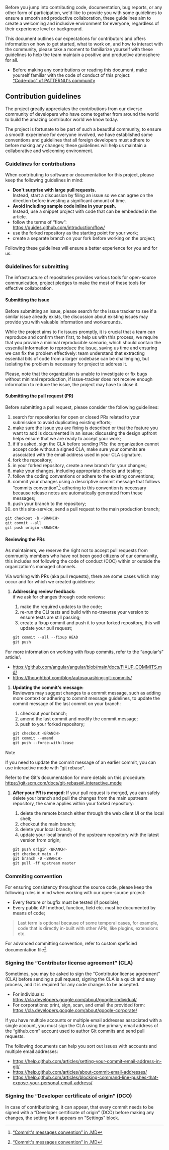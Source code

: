 Before you jump into contributing code, documentation, bug reports, or any other
form of participation, we'd like to provide you with some guidelines to ensure a
smooth and productive collaboration, these guidelines aim to create a welcoming
and inclusive environment for everyone, regardless of their experience level or background.

This document outlines our expectations for contributors and offers information
on how to get started, what to work on, and how to interact with the community,
please take a moment to familiarize yourself with these guidelines to help the
team maintain a positive and productive atmosphere for all.

- Before making any contributions or reading this document, make yourself familiar
  with the code of conduct of this project:\
  [“Code-doc” of PATTERNU's community](./CODE_OF_CONDUCT.md)

## Contribution guidelines

The project greatly appreciates the contributions from our diverse community of
developers who have come together from around the world to build the amazing
contributor world we know today.

The project is fortunate to be part of such a beautiful community, to ensure a
smooth experience for everyone involved, we have established some conventions and
guidelines that all foreign developers must adhere to before making any changes;
these guidelines will help us maintain a collaborative and welcoming environment.

### Guidelines for contributions

When contributing to software or documentation for this project, please keep the
following guidelines in mind:

- **Don't surprise with large pull requests.**\
  Instead, start a discussion by filing an issue so we can agree on the direction
  before investing a significant amount of time.
- **Avoid including sample code inline in your push.**\
  Instead, use a snippet project with code that can be embedded in the article.
- follow the terms of “flow”:\
  <https://guides.github.com/introduction/flow/>
- use the forked repository as the starting point for your work;
- create a separate branch on your fork before working on the project;

Following these guidelines will ensure a better experience for you and for us.

### Guidelines for submitting

The infrastructure of repositories provides various tools for open-source communication,
project pledges to make the most of these tools for effective collaboration.

#### Submitting the issue

Before submitting an issue, please search for the issue tracker to see if a similar
issue already exists, the discussion about existing issues may provide you with
valuable information and workarounds.

While the project aims to fix issues promptly, it is crucial that a team can reproduce
and confirm them first, to help us with this process, we require that you provide
a minimal reproducible scenario, which should contain the essential information
to reproduce the issue, saving us time and ensuring we can fix the problem effectively:
team understand that extracting essential bits of code from a larger codebase can
be challenging, but isolating the problem is necessary for project to address it.

Please, note that the organization is unable to investigate or fix bugs without
minimal reproduction, if issue-tracker does not receive enough information to reduce
the issue, the project may have to close it.

#### Submitting the pull request (PR)

Before submitting a pull request, please consider the following guidelines:

1. search for repositories for open or closed PRs related to your submission to
   avoid duplicating existing efforts;
2. make sure the issue you are fixing is described or that the feature you want
   to add is documented in an issue: discussing the design upfront helps ensure
   that we are ready to accept your work;
3. if it's asked, sign the CLA before sending PRs: the organization cannot accept
   code without a signed CLA, make sure your commits are associated with the email
   address used in your CLA signature.
4. fork the repository;
5. in your forked repository, create a new branch for your changes;
6. make your changes, including appropriate checks and testing;
7. follow the coding conventions or adhere to the existing conventions;
8. commit your changes using a descriptive commit message that follows “commits
   convention”[^1]: adhering to this convention is necessary because release notes
   are automatically generated from these messages;
9. push your branch to the repository;
10. on this site-service, send a pull request to the main production branch;

```powershell
git checkout -b <BRANCH>
git commit --all
git push origin <BRANCH>
```

#### Reviewing the PRs

As maintainers, we reserve the right not to accept pull requests from community
members who have not been good citizens of our community, this includes not following
the code of conduct (COC) within or outside the organization's managed channels.

Via working with PRs (aka pull requests), there are some cases which may occur
and for which we created guidelines:

1. **Addressing review feedback:**\
   if we ask for changes through code reviews:

   1. make the required updates to the code;
   2. re-run the CLI tests and build with no-traverse your version to ensure tests
      are still passing;
   3. create a fixup commit and push it to your forked repository, this will update
      your pull request;
      <br/>

   ```powershell
   git commit --all --fixup HEAD
   git push
   ```

For more information on working with fixup commits, refer to the “angular's” article:\

- <https://github.com/angular/angular/blob/main/docs/FIXUP_COMMITS.md/>
- <https://thoughtbot.com/blog/autosquashing-git-commits/>

1. **Updating the commit's message:**\
   Reviewers may suggest changes to a commit message, such as adding more context
   or adhering to commit message guidelines, to update the commit message of the
   last commit on your branch:

   1. checkout your branch;
   2. amend the last commit and modify the commit message;
   3. push to your forked repository;
      <br/>

   ```powershell
   git checkout <BRANCH>
   git commit --amend
   git push --force-with-lease
   ```

> [!Note]
> If you need to update the commit message of an earlier commit, you can use
> interactive mode with “git rebase”.
>
> Refer to the Git's documentation for more details on this procedure:\
> <https://git-scm.com/docs/git-rebase#_interactive_mode>

1. **After your PR is merged:**
   If your pull request is merged, you can safely delete your branch and pull the
   changes from the main upstream repository, the same applies within your forked
   repository:

   1. delete the remote branch either through the web client UI or the local shell;
   2. checkout the main branch;
   3. delete your local branch;
   4. update your local branch of the upstream repository with the latest version
      from origin;
      <br/>

   ```powershell
   git push origin <BRANCH>
   git checkout main -f
   git branch -D <BRANCH>
   git pull -ff upstream master
   ```

### Commiting convention

For ensuring consistency throughout the source code, please keep the following
rules in mind when working with our open-source project:

- Every feature or bugfix must be tested (if possible);
- Every public API method, function, field etc. must be documented by means of code;

> Last term is optional because of some temporal cases, for example, code that
> is directly in-built with other APIs, like plugins, extensions etc.

For advanced committing convention, refer to custom speficied documentation file[^1].

### Signing the “Contributor license agreement” (CLA)

Sometimes, you may be asked to sign the “Contributor license agreement” (CLA)
before sending a pull request, signing the CLA is a quick and easy process, and
it is required for any code changes to be accepted.

- For individuals:\
  <https://cla.developers.google.com/about/google-individual/>
- For corporations: print, sign, scan, and email the provided form:\
  <https://cla.developers.google.com/about/google-corporate/>

If you have multiple accounts or multiple email addresses associated with a single
account, you must sign the CLA using the primary email address of the “github.com”
account used to author Git commits and send pull requests.

The following documents can help you sort out issues with accounts and multiple
email addresses:

- <https://help.github.com/articles/setting-your-commit-email-address-in-git/>
- <https://help.github.com/articles/about-commit-email-addresses/>
- <https://help.github.com/articles/blocking-command-line-pushes-that-expose-your-personal-email-address/>

### Signing the “Developer certificate of origin” (DCO)

In case of contributioning, it can appear, that every commit needs to be signed
with a “Developer certificate of origin” (DCO) before making any changes, the
setting for it appears on "Settings" block.

[^1]: [“Commit's messages convention” in .MD](./../docs-markdown/github/COMMIT_CONVENTION.md)
